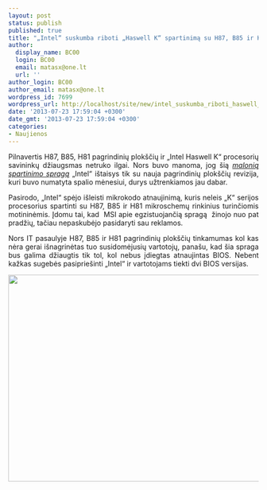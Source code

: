 ```yaml
---
layout: post
status: publish
published: true
title: "„Intel“ suskumba riboti „Haswell K“ spartinimą su H87, B85 ir H81 lustų rinkiniais"
author:
  display_name: BC00
  login: BC00
  email: matasx@one.lt
  url: ''
author_login: BC00
author_email: matasx@one.lt
wordpress_id: 7699
wordpress_url: http://localhost/site/new/intel_suskumba_riboti_haswell_k_spartinima_su_h87_b85_r_h81_lustu_rinkiniais/
date: '2013-07-23 17:59:04 +0300'
date_gmt: '2013-07-23 17:59:04 +0300'
categories:
- Naujienos
---
```

<p style="text-align: justify;">
	Pilnavertis H87, B85, H81 pagrindinių plok&scaron;čių ir &bdquo;Intel Haswell K&ldquo; procesorių savininkų džiaugsmas netruko ilgai. Nors buvo manoma, jog &scaron;ią <a href="http://www.technews.lt/tekstas/defektas_h87_b85_ir_h81_pagrindinese_leidzia_spartinti_haswell_procesorius.html;;"><em>malonią spartinimo spragą</em></a> &bdquo;Intel&ldquo; i&scaron;taisys tik su nauja pagrindinių plok&scaron;čių revizija, kuri buvo numatyta spalio mėnesiui, durys užtrenkiamos jau dabar.</p>
<p style="text-align: justify;">
	Pasirodo, &bdquo;Intel&ldquo; spėjo i&scaron;leisti mikrokodo atnaujinimą, kuris neleis &bdquo;K&ldquo; serijos procesorius spartinti su H87, B85 ir H81 mikroschemų rinkinius turinčiomis motininėmis. Įdomu tai, kad&nbsp; MSI apie egzistuojančią spragą&nbsp; žinojo nuo pat pradžių, tačiau nepaskubėjo pasidaryti sau reklamos.</p>
<p style="text-align: justify;">
	Nors IT pasaulyje H87, B85 ir H81 pagrindinių plok&scaron;čių tinkamumas kol kas nėra gerai i&scaron;nagrinėtas tuo susidomėjusių vartotojų, pana&scaron;u, kad &scaron;ia spraga bus galima džiaugtis tik tol, kol nebus įdiegtas atnaujintas BIOS. Nebent kažkas sugebės pasiprie&scaron;inti &bdquo;Intel&ldquo; ir vartotojams tiekti dvi BIOS versijas.</p>
<p>
	<a href="http://technews.lt/userfiles/ASUS_H87M_PRO_OC_big%281%29.jpg"><img alt="" src="http://technews.lt/userfiles/ASUS_H87M_PRO_OC_big%281%29.jpg" style="width: 520px; height: 416px;" /></a></p>
